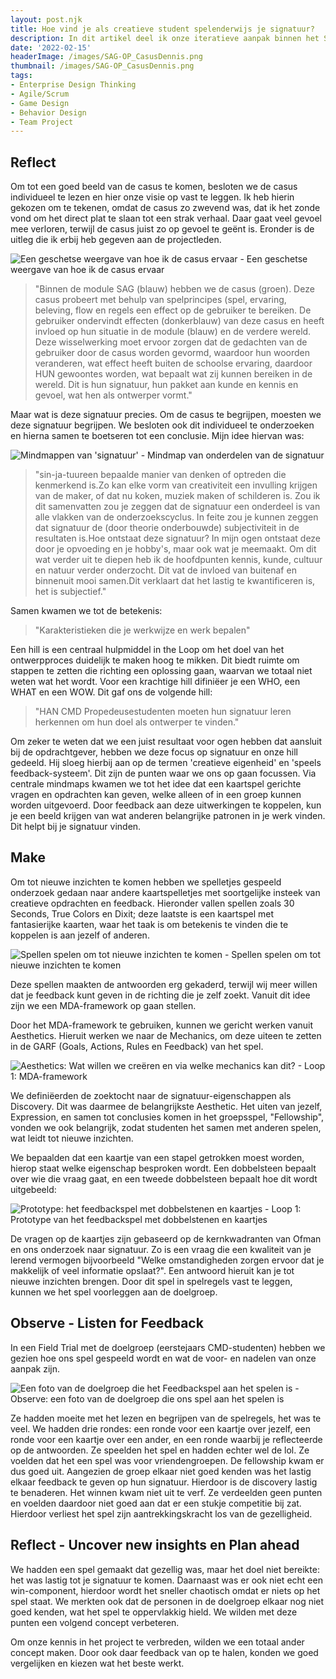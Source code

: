 ```yaml
---
layout: post.njk
title: Hoe vind je als creatieve student spelenderwijs je signatuur?
description: In dit artikel deel ik onze iteratieve aanpak binnen het Signatuur-Feedbackspel, waarbij spelontwerpprincipes worden gebruikt om creatieve zelfreflectie en feedback te stimuleren. Elk ontwerpstadium heeft ons nieuwe inzichten opgeleverd om de spelervaring te verbeteren.
date: '2022-02-15'
headerImage: /images/SAG-OP_CasusDennis.png
thumbnail: /images/SAG-OP_CasusDennis.png
tags:
- Enterprise Design Thinking
- Agile/Scrum
- Game Design
- Behavior Design
- Team Project
---
```


## Reflect

Om tot een goed beeld van de casus te komen, besloten we de casus individueel te lezen en hier onze visie op vast te leggen. Ik heb hierin gekozen om te tekenen, omdat de casus zo zwevend was, dat ik het zonde vond om het direct plat te slaan tot een strak verhaal. Daar gaat veel gevoel mee verloren, terwijl de casus juist zo op gevoel te geënt is. Eronder is de uitleg die ik erbij heb gegeven aan de projectleden.

![Een geschetse weergave van hoe ik de casus ervaar - Een geschetse weergave van hoe ik de casus ervaar](/images/SAG-OP_CasusDennis.png)

> "Binnen de module SAG (blauw) hebben we de casus (groen). Deze casus probeert met behulp van spelprincipes (spel, ervaring, beleving, flow en regels een effect op de gebruiker te bereiken. De gebruiker ondervindt effecten (donkerblauw) van deze casus en heeft invloed op hun situatie in de module (blauw) en de verdere wereld. Deze wisselwerking moet ervoor zorgen dat de gedachten van de gebruiker door de casus worden gevormd, waardoor hun woorden veranderen, wat effect heeft buiten de schoolse ervaring, daardoor HUN gewoontes worden, wat bepaalt wat zij kunnen bereiken in de wereld. Dit is hun signatuur, hun pakket aan kunde en kennis en gevoel, wat hen als ontwerper vormt."

Maar wat is deze signatuur precies. Om de casus te begrijpen, moesten we deze signatuur begrijpen. We besloten ook dit individueel te onderzoeken en hierna samen te boetseren tot een conclusie. Mijn idee hiervan was:

![Mindmappen van 'signatuur' - Mindmap van onderdelen van de signatuur](/images/SAG-OP_SignatuurDennis.png)

> "sin-ja-tuureen bepaalde manier van denken of optreden die kenmerkend is.Zo kan elke vorm van creativiteit een invulling krijgen van de maker, of dat nu koken, muziek maken of schilderen is. Zou ik dit samenvatten zou je zeggen dat de signatuur een onderdeel is van alle vlakken van de onderzoekscyclus. In feite zou je kunnen zeggen dat signatuur de (door theorie onderbouwde) subjectiviteit in de resultaten is.Hoe ontstaat deze signatuur? In mijn ogen ontstaat deze door je opvoeding en je hobby's, maar ook wat je meemaakt. Om dit wat verder uit te diepen heb ik de hoofdpunten kennis, kunde, cultuur en natuur verder onderzocht. Dit vat de invloed van buitenaf en binnenuit mooi samen.Dit verklaart dat het lastig te kwantificeren is, het is subjectief."

Samen kwamen we tot de betekenis:

> "Karakteristieken die je werkwijze en werk bepalen"

Een hill is een centraal hulpmiddel in the Loop om het doel van het ontwerpproces duidelijk te maken hoog te mikken. Dit biedt ruimte om stappen te zetten die richting een oplossing gaan, waarvan we totaal niet weten wat het wordt. Voor een krachtige hill difiniëer je een WHO, een WHAT en een WOW. Dit gaf ons de volgende hill:

> "HAN CMD Propedeusestudenten moeten hun signatuur leren herkennen om hun doel als ontwerper te vinden."

Om zeker te weten dat we een juist resultaat voor ogen hebben dat aansluit bij de opdrachtgever, hebben we deze focus op signatuur en onze hill gedeeld. Hij sloeg hierbij aan op de termen 'creatieve eigenheid' en 'speels feedback-systeem'. Dit zijn de punten waar we ons op gaan focussen. Via centrale mindmaps kwamen we tot het idee dat een kaartspel gerichte vragen en opdrachten kan geven, welke alleen of in een groep kunnen worden uitgevoerd. Door feedback aan deze uitwerkingen te koppelen, kun je een beeld krijgen van wat anderen belangrijke patronen in je werk vinden. Dit helpt bij je signatuur vinden.

## Make

Om tot nieuwe inzichten te komen hebben we spelletjes gespeeld onderzoek gedaan naar andere kaartspelletjes met soortgelijke insteek van creatieve opdrachten en feedback. Hieronder vallen spellen zoals 30 Seconds, True Colors en Dixit; deze laatste is een kaartspel met fantasierijke kaarten, waar het taak is om betekenis te vinden die te koppelen is aan jezelf of anderen.

![Spellen spelen om tot nieuwe inzichten te komen - Spellen spelen om tot nieuwe inzichten te komen](/images/sag-op_UncoverInsights.png)

Deze spellen maakten de antwoorden erg gekaderd, terwijl wij meer willen dat je feedback kunt geven in de richting die je zelf zoekt. Vanuit dit idee zijn we een MDA-framework op gaan stellen.

Door het MDA-framework te gebruiken, kunnen we gericht werken vanuit Aesthetics. Hieruit werken we naar de Mechanics, om deze uiteen te zetten in de GARF (Goals, Actions, Rules en Feedback) van het spel.

![Aesthetics: Wat willen we creëren en via welke mechanics kan dit? - Loop 1: MDA-framework](/images/sag-op-loop1mda.png)

We definiëerden de zoektocht naar de signatuur-eigenschappen als Discovery. Dit was daarmee de belangrijkste Aesthetic. Het uiten van jezelf, Expression, en samen tot conclusies komen in het groepsspel, "Fellowship", vonden we ook belangrijk, zodat studenten het samen met anderen spelen, wat leidt tot nieuwe inzichten.

We bepaalden dat een kaartje van een stapel getrokken moest worden, hierop staat welke eigenschap besproken wordt. Een dobbelsteen bepaalt over wie die vraag gaat, en een tweede dobbelsteen bepaalt hoe dit wordt uitgebeeld:

![Prototype: het feedbackspel met dobbelstenen en kaartjes - Loop 1: Prototype van het feedbackspel met dobbelstenen en kaartjes](/images/sag-op-proto1.png)

De vragen op de kaartjes zijn gebaseerd op de kernkwadranten van Ofman en ons onderzoek naar signatuur. Zo is een vraag die een kwaliteit van je lerend vermogen bijvoorbeeld "Welke omstandigheden zorgen ervoor dat je makkelijk of veel informatie opslaat?". Een antwoord hieruit kan je tot nieuwe inzichten brengen. Door dit spel in spelregels vast te leggen, kunnen we het spel voorleggen aan de doelgroep.

## Observe - Listen for Feedback

In een Field Trial met de doelgroep (eerstejaars CMD-studenten) hebben we gezien hoe ons spel gespeeld wordt en wat de voor- en nadelen van onze aanpak zijn.

![Een foto van de doelgroep die het Feedbackspel aan het spelen is - Observe: een foto van de doelgroep die ons spel aan het spelen is](/images/sag-op-loop1observe.png)

Ze hadden moeite met het lezen en begrijpen van de spelregels, het was te veel. We hadden drie rondes: een ronde voor een kaartje over jezelf, een ronde voor een kaartje over een ander, en een ronde waarbij je reflecteerde op de antwoorden. Ze speelden het spel en hadden echter wel de lol. Ze voelden dat het een spel was voor vriendengroepen. De fellowship kwam er dus goed uit. Aangezien de groep elkaar niet goed kenden was het lastig elkaar feedback te geven op hun signatuur. Hierdoor is de discovery lastig te benaderen. Het winnen kwam niet uit te verf. Ze verdeelden geen punten en voelden daardoor niet goed aan dat er een stukje competitie bij zat. Hierdoor verliest het spel zijn aantrekkingskracht los van de gezelligheid.

## Reflect - Uncover new insights en Plan ahead

We hadden een spel gemaakt dat gezellig was, maar het doel niet bereikte: het was lastig tot je signatuur te komen. Daarnaast was er ook niet echt een win-component, hierdoor wordt het sneller chaotisch omdat er niets op het spel staat. We merkten ook dat de personen in de doelgroep elkaar nog niet goed kenden, wat het spel te oppervlakkig hield. We wilden met deze punten een volgend concept verbeteren.

Om onze kennis in het project te verbreden, wilden we een totaal ander concept maken. Door ook daar feedback van op te halen, konden we goed vergelijken en kiezen wat het beste werkt.

